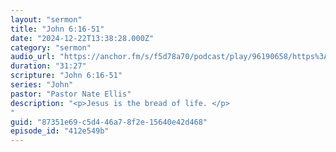 ```yaml
---
layout: "sermon"
title: "John 6:16-51"
date: "2024-12-22T13:38:28.000Z"
category: "sermon"
audio_url: "https://anchor.fm/s/f5d78a70/podcast/play/96190658/https%3A%2F%2Fd3ctxlq1ktw2nl.cloudfront.net%2Fstaging%2F2024-11-23%2F392008995-44100-2-e8934c886691.m4a"
duration: "31:27"
scripture: "John 6:16-51"
series: "John"
pastor: "Pastor Nate Ellis"
description: "<p>Jesus is the bread of life. </p>
"
guid: "87351e69-c5d4-46a7-8f2e-15640e42d468"
episode_id: "412e549b"
---
```



